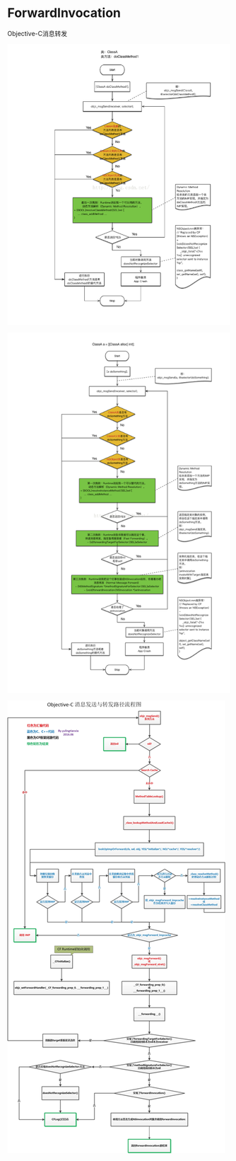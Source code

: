 # ForwardInvocation
Objective-C消息转发

![类方法](https://github.com/Adrenine/ForwardInvocation/blob/master/class.png)

![实例方法](https://github.com/Adrenine/ForwardInvocation/blob/master/ins.png)

![详细解释](https://github.com/Adrenine/ForwardInvocation/blob/master/detail.png)
